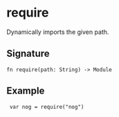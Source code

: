 # require

Dynamically imports the given path.

## Signature

```nogscript
fn require(path: String) -> Module
```

## Example

```nogscript
 var nog = require("nog")
```

